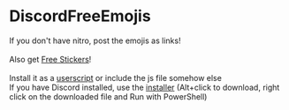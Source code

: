# DiscordFreeEmojis

If you don't have nitro, post the emojis as links!<br>
<br>
Also get [Free Stickers](https://github.com/An00nymushun/DiscordFreeStickers)!<br>
<br>
Install it as a [userscript](https://gitlab.com/An0/DiscordFreeEmojis/-/raw/master/DiscordFreeEmojis.user.js) or include the js file somehow else<br>
If you have Discord installed, use the [installer](https://gitlab.com/An0/DiscordFreeEmojis/-/raw/master/DiscordFreeEmojisInstaller.ps1) (Alt+click to download, right click on the downloaded file and Run with PowerShell)
